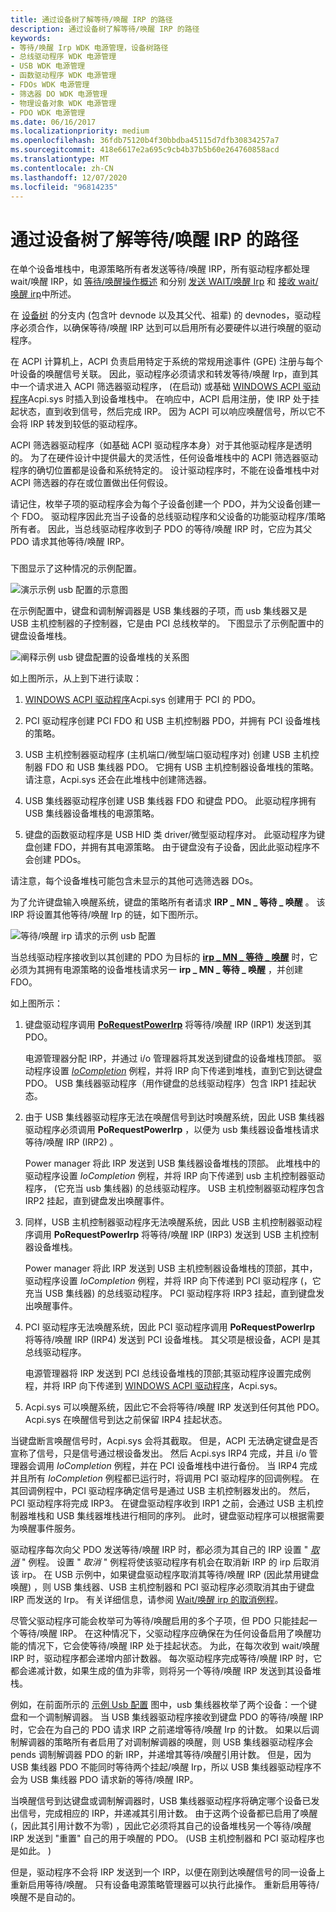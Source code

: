 ```yaml
---
title: 通过设备树了解等待/唤醒 IRP 的路径
description: 通过设备树了解等待/唤醒 IRP 的路径
keywords:
- 等待/唤醒 Irp WDK 电源管理，设备树路径
- 总线驱动程序 WDK 电源管理
- USB WDK 电源管理
- 函数驱动程序 WDK 电源管理
- FDOs WDK 电源管理
- 筛选器 DO WDK 电源管理
- 物理设备对象 WDK 电源管理
- PDO WDK 电源管理
ms.date: 06/16/2017
ms.localizationpriority: medium
ms.openlocfilehash: 36fdb75120b4f30bbdba45115d7dfb30834257a7
ms.sourcegitcommit: 418e6617e2a695c9cb4b37b5b60e264760858acd
ms.translationtype: MT
ms.contentlocale: zh-CN
ms.lasthandoff: 12/07/2020
ms.locfileid: "96814235"
---
```

# <a name="understanding-the-path-of-waitwake-irps-through-a-device-tree"></a>通过设备树了解等待/唤醒 IRP 的路径





在单个设备堆栈中，电源策略所有者发送等待/唤醒 IRP，所有驱动程序都处理 wait/唤醒 IRP，如 [等待/唤醒操作概述](overview-of-wait-wake-operation.md) 和分别 [发送 WAIT/唤醒 Irp](sending-a-wait-wake-irp.md) 和 [接收 wait/唤醒 irp](receiving-a-wait-wake-irp.md)中所述。

在 [设备树](device-tree.md) 的分支内 (包含叶 devnode 以及其父代、祖辈) 的 devnodes，驱动程序必须合作，以确保等待/唤醒 IRP 达到可以启用所有必要硬件以进行唤醒的驱动程序。

在 ACPI 计算机上，ACPI 负责启用特定于系统的常规用途事件 (GPE) 注册与每个叶设备的唤醒信号关联。 因此，驱动程序必须请求和转发等待/唤醒 Irp，直到其中一个请求进入 ACPI 筛选器驱动程序， (在启动) 或基础 [WINDOWS ACPI 驱动程序](acpi-driver.md)Acpi.sys 时插入到设备堆栈中。 在响应中，ACPI 启用注册，使 IRP 处于挂起状态，直到收到信号，然后完成 IRP。 因为 ACPI 可以响应唤醒信号，所以它不会将 IRP 转发到较低的驱动程序。

ACPI 筛选器驱动程序（如基础 ACPI 驱动程序本身）对于其他驱动程序是透明的。 为了在硬件设计中提供最大的灵活性，任何设备堆栈中的 ACPI 筛选器驱动程序的确切位置都是设备和系统特定的。 设计驱动程序时，不能在设备堆栈中对 ACPI 筛选器的存在或位置做出任何假设。

请记住，枚举子项的驱动程序会为每个子设备创建一个 PDO，并为父设备创建一个 FDO。 驱动程序因此充当子设备的总线驱动程序和父设备的功能驱动程序/策略所有者。 因此，当总线驱动程序收到子 PDO 的等待/唤醒 IRP 时，它应为其父 PDO 请求其他等待/唤醒 IRP。

### <a href="" id="sample-usb-configuration"></a>

下图显示了这种情况的示例配置。

![演示示例 usb 配置的示意图](images/wwhw.png)

在示例配置中，键盘和调制解调器是 USB 集线器的子项，而 usb 集线器又是 USB 主机控制器的子控制器，它是由 PCI 总线枚举的。 下图显示了示例配置中的键盘设备堆栈。

![阐释示例 usb 键盘配置的设备堆栈的关系图](images/wwdobj.png)

如上图所示，从上到下进行读取：

1.  [WINDOWS ACPI 驱动程序](acpi-driver.md)Acpi.sys 创建用于 PCI 的 PDO。

2.  PCI 驱动程序创建 PCI FDO 和 USB 主机控制器 PDO，并拥有 PCI 设备堆栈的策略。

3.  USB 主机控制器驱动程序 (主机端口/微型端口驱动程序对) 创建 USB 主机控制器 FDO 和 USB 集线器 PDO。 它拥有 USB 主机控制器设备堆栈的策略。 请注意，Acpi.sys 还会在此堆栈中创建筛选器。

4.  USB 集线器驱动程序创建 USB 集线器 FDO 和键盘 PDO。 此驱动程序拥有 USB 集线器设备堆栈的电源策略。

5.  键盘的函数驱动程序是 USB HID 类 driver/微型驱动程序对。 此驱动程序为键盘创建 FDO，并拥有其电源策略。 由于键盘没有子设备，因此此驱动程序不会创建 PDOs。

请注意，每个设备堆栈可能包含未显示的其他可选筛选器 DOs。

为了允许键盘输入唤醒系统，键盘的策略所有者请求 **IRP \_ MN \_ 等待 \_ 唤醒** 。 该 IRP 将设置其他等待/唤醒 Irp 的链，如下图所示。

![等待/唤醒 irp 请求的示例 usb 配置](images/wwcascade.png)

当总线驱动程序接收到以其创建的 PDO 为目标的 [**irp \_ MN \_ 等待 \_ 唤醒**](./irp-mn-wait-wake.md) 时，它必须为其拥有电源策略的设备堆栈请求另一 **irp \_ MN \_ 等待 \_ 唤醒** ，并创建 FDO。

如上图所示：

1.  键盘驱动程序调用 [**PoRequestPowerIrp**](/windows-hardware/drivers/ddi/wdm/nf-wdm-porequestpowerirp) 将等待/唤醒 IRP (IRP1) 发送到其 PDO。

    电源管理器分配 IRP，并通过 i/o 管理器将其发送到键盘的设备堆栈顶部。 驱动程序设置 [*IoCompletion*](/windows-hardware/drivers/ddi/wdm/nc-wdm-io_completion_routine) 例程，并将 IRP 向下传递到堆栈，直到它到达键盘 PDO。 USB 集线器驱动程序（用作键盘的总线驱动程序）包含 IRP1 挂起状态。

2.  由于 USB 集线器驱动程序无法在唤醒信号到达时唤醒系统，因此 USB 集线器驱动程序必须调用 **PoRequestPowerIrp** ，以便为 usb 集线器设备堆栈请求等待/唤醒 IRP (IRP2) 。

    Power manager 将此 IRP 发送到 USB 集线器设备堆栈的顶部。 此堆栈中的驱动程序设置 *IoCompletion* 例程，并将 IRP 向下传递到 usb 主机控制器驱动程序， (它充当 usb 集线器) 的总线驱动程序。 USB 主机控制器驱动程序包含 IRP2 挂起，直到键盘发出唤醒事件。

3.  同样，USB 主机控制器驱动程序无法唤醒系统，因此 USB 主机控制器驱动程序调用 **PoRequestPowerIrp** 将等待/唤醒 IRP (IRP3) 发送到 USB 主机控制器设备堆栈。

    Power manager 将此 IRP 发送到 USB 主机控制器设备堆栈的顶部，其中，驱动程序设置 *IoCompletion* 例程，并将 IRP 向下传递到 PCI 驱动程序 (，它充当 USB 集线器) 的总线驱动程序。 PCI 驱动程序将 IRP3 挂起，直到键盘发出唤醒事件。

4.  PCI 驱动程序无法唤醒系统，因此 PCI 驱动程序调用 **PoRequestPowerIrp** 将等待/唤醒 IRP (IRP4) 发送到 PCI 设备堆栈。 其父项是根设备，ACPI 是其总线驱动程序。

    电源管理器将 IRP 发送到 PCI 总线设备堆栈的顶部;其驱动程序设置完成例程，并将 IRP 向下传递到 [WINDOWS ACPI 驱动程序](acpi-driver.md)，Acpi.sys。

5.  Acpi.sys 可以唤醒系统，因此它不会将等待/唤醒 IRP 发送到任何其他 PDO。 Acpi.sys 在唤醒信号到达之前保留 IRP4 挂起状态。

当键盘断言唤醒信号时，Acpi.sys 会将其截取。 但是，ACPI 无法确定键盘是否宣称了信号，只是信号通过根设备发出。 然后 Acpi.sys IRP4 完成，并且 i/o 管理器会调用 *IoCompletion* 例程，并在 PCI 设备堆栈中进行备份。 当 IRP4 完成并且所有 *IoCompletion* 例程都已运行时，将调用 PCI 驱动程序的回调例程。 在其回调例程中，PCI 驱动程序确定信号是通过 USB 主机控制器发出的。 然后，PCI 驱动程序将完成 IRP3。 在键盘驱动程序收到 IRP1 之前，会通过 USB 主机控制器堆栈和 USB 集线器堆栈进行相同的序列。 此时，键盘驱动程序可以根据需要为唤醒事件服务。

驱动程序每次向父 PDO 发送等待/唤醒 IRP 时，都必须为其自己的 IRP 设置 " [*取消*](/windows-hardware/drivers/ddi/wdm/nc-wdm-driver_cancel) " 例程。 设置 " *取消* " 例程将使该驱动程序有机会在取消新 IRP 的 irp 后取消该 irp。 在 USB 示例中，如果键盘驱动程序取消其等待/唤醒 IRP (因此禁用键盘唤醒) ，则 USB 集线器、USB 主机控制器和 PCI 驱动程序必须取消其由于键盘 IRP 而发送的 Irp。 有关详细信息，请参阅 [Wait/唤醒 irp 的取消例程](canceling-a-wait-wake-irp.md#ddk-cancel-routines-for-wait-wake-irps-kg)。

尽管父驱动程序可能会枚举可为等待/唤醒启用的多个子项，但 PDO 只能挂起一个等待/唤醒 IRP。 在这种情况下，父驱动程序应确保在为任何设备启用了唤醒功能的情况下，它会使等待/唤醒 IRP 处于挂起状态。 为此，在每次收到 wait/唤醒 IRP 时，驱动程序都会递增内部计数器。 每次驱动程序完成等待/唤醒 IRP 时，它都会递减计数，如果生成的值为非零，则将另一个等待/唤醒 IRP 发送到其设备堆栈。

例如，在前面所示的 [示例 Usb 配置](#sample-usb-configuration) 图中，usb 集线器枚举了两个设备：一个键盘和一个调制解调器。 当 USB 集线器驱动程序接收到键盘 PDO 的等待/唤醒 IRP 时，它会在为自己的 PDO 请求 IRP 之前递增等待/唤醒 Irp 的计数。 如果以后调制解调器的策略所有者启用了对调制解调器的唤醒，则 USB 集线器驱动程序会 pends 调制解调器 PDO 的新 IRP，并递增其等待/唤醒引用计数。 但是，因为 USB 集线器 PDO 不能同时等待两个挂起/唤醒 Irp，所以 USB 集线器驱动程序不会为 USB 集线器 PDO 请求新的等待/唤醒 IRP。

当唤醒信号到达键盘或调制解调器时，USB 集线器驱动程序将确定哪个设备已发出信号，完成相应的 IRP，并递减其引用计数。 由于这两个设备都已启用了唤醒 (，因此其引用计数不为零) ，因此它必须将其自己的设备堆栈另一个等待/唤醒 IRP 发送到 "重置" 自己的用于唤醒的 PDO。  (USB 主机控制器和 PCI 驱动程序也是如此。 ) 

但是，驱动程序不会将 IRP 发送到一个 IRP，以便在刚到达唤醒信号的同一设备上重新启用等待/唤醒。 只有设备电源策略管理器可以执行此操作。 重新启用等待/唤醒不是自动的。

 


